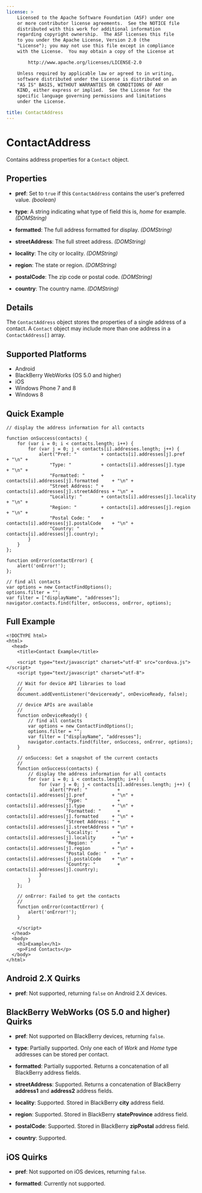 ```yaml
---
license: >
    Licensed to the Apache Software Foundation (ASF) under one
    or more contributor license agreements.  See the NOTICE file
    distributed with this work for additional information
    regarding copyright ownership.  The ASF licenses this file
    to you under the Apache License, Version 2.0 (the
    "License"); you may not use this file except in compliance
    with the License.  You may obtain a copy of the License at

        http://www.apache.org/licenses/LICENSE-2.0

    Unless required by applicable law or agreed to in writing,
    software distributed under the License is distributed on an
    "AS IS" BASIS, WITHOUT WARRANTIES OR CONDITIONS OF ANY
    KIND, either express or implied.  See the License for the
    specific language governing permissions and limitations
    under the License.

title: ContactAddress
---
```


ContactAddress
==============

Contains address properties for a `Contact` object.

Properties
----------

- __pref__: Set to `true` if this `ContactAddress` contains the user's preferred value. _(boolean)_

- __type__: A string indicating what type of field this is, _home_ for example. _(DOMString)_

- __formatted__: The full address formatted for display. _(DOMString)_

- __streetAddress__: The full street address. _(DOMString)_

- __locality__: The city or locality. _(DOMString)_

- __region__: The state or region. _(DOMString)_

- __postalCode__: The zip code or postal code. _(DOMString)_

- __country__: The country name. _(DOMString)_

Details
-------

The `ContactAddress` object stores the properties of a single address
of a contact.  A `Contact` object may include more than one address in
a `ContactAddress[]` array.

Supported Platforms
-------------------

- Android
- BlackBerry WebWorks (OS 5.0 and higher)
- iOS
- Windows Phone 7 and 8
- Windows 8

Quick Example
-------------

    // display the address information for all contacts

    function onSuccess(contacts) {
        for (var i = 0; i < contacts.length; i++) {
            for (var j = 0; j < contacts[i].addresses.length; j++) {
                alert("Pref: "         + contacts[i].addresses[j].pref          + "\n" +
                    "Type: "           + contacts[i].addresses[j].type          + "\n" +
                    "Formatted: "      + contacts[i].addresses[j].formatted     + "\n" +
                    "Street Address: " + contacts[i].addresses[j].streetAddress + "\n" +
                    "Locality: "       + contacts[i].addresses[j].locality      + "\n" +
                    "Region: "         + contacts[i].addresses[j].region        + "\n" +
                    "Postal Code: "    + contacts[i].addresses[j].postalCode    + "\n" +
                    "Country: "        + contacts[i].addresses[j].country);
            }
        }
    };

    function onError(contactError) {
        alert('onError!');
    };

    // find all contacts
    var options = new ContactFindOptions();
    options.filter = "";
    var filter = ["displayName", "addresses"];
    navigator.contacts.find(filter, onSuccess, onError, options);

Full Example
------------

    <!DOCTYPE html>
    <html>
      <head>
        <title>Contact Example</title>

        <script type="text/javascript" charset="utf-8" src="cordova.js"></script>
        <script type="text/javascript" charset="utf-8">

        // Wait for device API libraries to load
        //
        document.addEventListener("deviceready", onDeviceReady, false);

        // device APIs are available
        //
        function onDeviceReady() {
            // find all contacts
            var options = new ContactFindOptions();
            options.filter = "";
            var filter = ["displayName", "addresses"];
            navigator.contacts.find(filter, onSuccess, onError, options);
        }

        // onSuccess: Get a snapshot of the current contacts
        //
        function onSuccess(contacts) {
            // display the address information for all contacts
            for (var i = 0; i < contacts.length; i++) {
                for (var j = 0; j < contacts[i].addresses.length; j++) {
                    alert("Pref: "           + contacts[i].addresses[j].pref          + "\n" +
                          "Type: "           + contacts[i].addresses[j].type          + "\n" +
                          "Formatted: "      + contacts[i].addresses[j].formatted     + "\n" +
                          "Street Address: " + contacts[i].addresses[j].streetAddress + "\n" +
                          "Locality: "       + contacts[i].addresses[j].locality      + "\n" +
                          "Region: "         + contacts[i].addresses[j].region        + "\n" +
                          "Postal Code: "    + contacts[i].addresses[j].postalCode    + "\n" +
                          "Country: "        + contacts[i].addresses[j].country);
                }
            }
        };

        // onError: Failed to get the contacts
        //
        function onError(contactError) {
            alert('onError!');
        }

        </script>
      </head>
      <body>
        <h1>Example</h1>
        <p>Find Contacts</p>
      </body>
    </html>

Android 2.X Quirks
------------------

- __pref__: Not supported, returning `false` on Android 2.X devices.

BlackBerry WebWorks (OS 5.0 and higher) Quirks
--------------------------------------------

- __pref__: Not supported on BlackBerry devices, returning `false`.

- __type__: Partially supported.  Only one each of _Work_ and _Home_ type addresses can be stored per contact.

- __formatted__: Partially supported.  Returns a concatenation of all BlackBerry address fields.

- __streetAddress__: Supported.  Returns a concatenation of BlackBerry __address1__ and __address2__ address fields.

- __locality__: Supported.  Stored in BlackBerry __city__ address field.

- __region__: Supported.  Stored in BlackBerry __stateProvince__ address field.

- __postalCode__: Supported.  Stored in BlackBerry __zipPostal__ address field.

- __country__: Supported.

iOS Quirks
----------

- __pref__: Not supported on iOS devices, returning `false`.

- __formatted__: Currently not supported.

